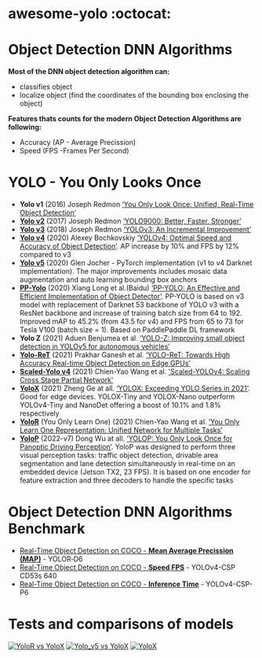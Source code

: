 # awesome-yolo :octocat:


# Object Detection DNN Algorithms

**Most of the DNN object detection algorithm can:**
- classifies object
- localize object (find the coordinates of the bounding box enclosing the object)

**Features thats counts for the modern Object Detection Algorithms are following:**
- Accuracy (AP - Average Precission)
- Speed (FPS -Frames Per Second)

# YOLO - You Only Looks Once
- **Yolo v1** (2016) Joseph Redmon [‘You Only Look Once: Unified, Real-Time Object Detection’](https://arxiv.org/abs/1506.02640)
- [**Yolo v2**](https://github.com/longcw/yolo2-pytorch) (2017) Joseph Redmon [‘YOLO9000: Better, Faster, Stronger’](https://arxiv.org/abs/1612.08242)
- [**Yolo v3**](https://github.com/ultralytics/yolov3) (2018) Joseph Redmon [‘YOLOv3: An Incremental Improvement’](https://arxiv.org/abs/1804.02767)
- [**Yolo v4**](https://github.com/AlexeyAB/darknet) (2020) Alexey Bochkovskiy [‘YOLOv4: Optimal Speed and Accuracy of Object Detection’](https://arxiv.org/abs/2004.10934). AP increase by 10% and FPS by 12% compared to v3
- [**Yolo v5**](https://github.com/ultralytics/yolov5) (2020) Glen Jocher - PyTorch implementation (v1 to v4 Darknet implementation). The major improvements includes mosaic data augmentation and auto learning bounding box anchors
- [**PP-Yolo**](https://github.com/PaddlePaddle/PaddleDetection) (2020) Xiang Long et al.(Baidu) [‘PP-YOLO: An Effective and Efficient Implementation of Object Detector’](https://arxiv.org/abs/2007.12099). PP-YOLO is based on v3 model with replacement of Darknet 53 backbone of YOLO v3 with a ResNet backbone and increase of training batch size from 64 to 192. Improved mAP to 45.2% (from 43.5 for v4) and FPS from 65 to 73 for Tesla V100 (batch size = 1). Based on PaddlePaddle DL framework
- **Yolo Z** (2021) Aduen Benjumea et al. [‘YOLO-Z: Improving small object detection in YOLOv5 for autonomous vehicles’](https://arxiv.org/abs/2112.11798v2)
- [**Yolo-ReT**](https://github.com/guotao0628/yoloret) (2021) Prakhar Ganesh et al. [‘YOLO-ReT: Towards High Accuracy Real-time Object Detection on Edge GPUs’](https://arxiv.org/abs/2110.13713)
- [**Scaled-Yolo v4**](https://github.com/WongKinYiu/ScaledYOLOv4) (2021) Chien-Yao Wang et al. ['Scaled-YOLOv4: Scaling Cross Stage Partial Network'](https://arxiv.org/abs/2011.08036)
- [**YoloX**](https://github.com/Megvii-BaseDetection/YOLOX) (2021) Zheng Ge at all. [‘YOLOX: Exceeding YOLO Series in 2021’](https://arxiv.org/abs/2107.08430). Good for edge devices. YOLOX-Tiny and YOLOX-Nano outperform YOLOv4-Tiny and NanoDet offering a boost of 10.1% and 1.8% respectively
- [**YoloR**](https://github.com/WongKinYiu/yolor) (You Only Learn One) (2021) Chien-Yao Wang et al. [‘You Only Learn One Representation: Unified Network for Multiple Tasks’](https://arxiv.org/abs/2105.04206)
- [**YoloP**](https://github.com/hustvl/YOLOP) (2022-v7) Dong Wu at all. [‘YOLOP: You Only Look Once for Panoptic Driving Perception’](https://arxiv.org/abs/2108.11250). YoloP was designed to perform three visual perception tasks: traffic object detection, drivable area segmentation and lane detection simultaneously in real-time on an embedded device (Jetson TX2, 23 FPS). It is based on one encoder for feature extraction and three decoders to handle the specific tasks

# Object Detection DNN Algorithms Benchmark

- [Real-Time Object Detection on COCO - **Mean Average Precission (MAP)**](https://paperswithcode.com/sota/real-time-object-detection-on-coco) - YOLOR‑D6
- [Real-Time Object Detection on COCO - **Speed FPS**](https://paperswithcode.com/sota/real-time-object-detection-on-coco?metric=FPS) - YOLOv4-CSP CD53s 640
- [Real-Time Object Detection on COCO - **Inference Time**](https://paperswithcode.com/sota/real-time-object-detection-on-coco?metric=inference%20time%2C%20ms) - YOLOv4-CSP-P6

# Tests and comparisons of models
[![**YoloR vs YoloX**](https://img.youtube.com/vi/Qm3GTj2I_Kk/0.jpg)](https://www.youtube.com/watch?v=Qm3GTj2I_Kk)
[![**Yolo_v5 vs YoloX**](https://img.youtube.com/vi/V6wIxnfOJCs/0.jpg)](https://www.youtube.com/watch?v=V6wIxnfOJCs)
[![**YoloX**](https://img.youtube.com/vi/m7yRGpjiatM/0.jpg)](https://www.youtube.com/watch?v=m7yRGpjiatM)

